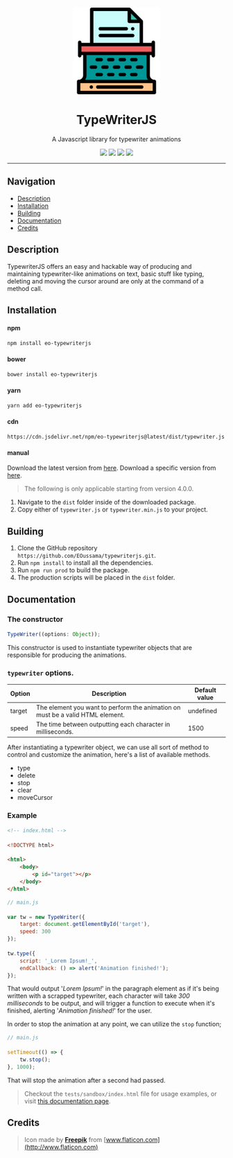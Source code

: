 <p align="center">
    <a href="http://eoussama.github.io/typewriterjs"><img src="assets/logo.svg" alt="Logo" width="200px"><a>
    <h1 align="center">TypeWriterJS</h1>
    <p align="center">A Javascript library for typewriter animations</p>
    <p align="center">
        <img src="https://img.shields.io/github/release/EOussama/typewriterjs.svg">
        <img src="https://img.shields.io/github/downloads/EOussama/typewriterjs/latest/total.svg">
        <img src="https://img.shields.io/github/languages/code-size/EOussama/typewriterjs.svg">
        <img src="https://img.shields.io/github/license/EOussama/typewriterjs.svg">
    </p>
</p>

<hr>

## Navigation

- [Description](#description)
- [Installation](#installation)
- [Building](#building)
- [Documentation](#documentation)
- [Credits](#credits)

## Description

TypewriterJS offers an easy and hackable way of producing and maintaining typewriter-like animations on text, basic stuff like typing, deleting and moving the cursor around are only at the command of a method call.

## Installation

#### npm

```bash
npm install eo-typewriterjs
```

#### bower

```bash
bower install eo-typewriterjs
```

#### yarn

```bash
yarn add eo-typewriterjs
```

#### cdn

```bash
https://cdn.jsdelivr.net/npm/eo-typewriterjs@latest/dist/typewriter.js
```

#### manual

Download the latest version from [here](https://github.com/EOussama/typewriterjs/releases).
Download a specific version from [here](https://github.com/EOussama/typewriterjs/releases).

> The following is only applicable starting from version 4.0.0.

1. Navigate to the `dist` folder inside of the downloaded package.
2. Copy either of `typewriter.js` or `typewriter.min.js` to your project.

## Building

1. Clone the GitHub repository `https://github.com/EOussama/typewriterjs.git`.
2. Run `npm install` to install all the dependencies.
3. Run `npm run prod` to build the package.
4. The production scripts will be placed in the `dist` folder.

## Documentation

### The constructor

```js
TypeWriter((options: Object));
```

This constructor is used to instantiate typewriter objects that are responsible for producing the animations.

### `typewriter` options.

| Option | Description                                                                    | Default value |
| ------ | ------------------------------------------------------------------------------ | ------------- |
| target | The element you want to perform the animation on must be a valid HTML element. | undefined     |
| speed  | The time between outputting each character in milliseconds.                    | 1500          |

After instantiating a typewriter object, we can use all sort of method to control and customize the animation, here's a list of available methods.

- type
- delete
- stop
- clear
- moveCursor

### Example

```html
<!-- index.html -->

<!DOCTYPE html>

<html>
	<body>
		<p id="target"></p>
	</body>
</html>
```

```js
// main.js

var tw = new TypeWriter({
    target: document.getElementById('target'),
    speed: 300
});

tw.type({
    script: '_Lorem Ipsum!_',
    endCallback: () => alert('Animation finished!');
});
```

That would output '_Lorem Ipsum!_' in the paragraph element as if it's being written with a scrapped typewriter, each character will take _300 milliseconds_ to be output, and will trigger a function to execute when it's finished, alerting '_Animation finished!_' for the user.

In order to stop the animation at any point, we can utilize the `stop` function;

```js
// main.js

setTimeout(() => {
	tw.stop();
}, 1000);
```

That will stop the animation after a second had passed.

> Checkout the `tests/sandbox/index.html` file for usage examples, or visit [this documentation page](https://eoussama.github.io/typewriterjs/).

## Credits

> Icon made by [**Freepik**](http://www.flaticon.com) from [www.flaticon.com](http://www.flaticon.com)
